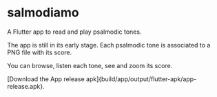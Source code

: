 # salmodiamo
A Flutter app to read and play psalmodic tones.

The app is still in its early stage. Each psalmodic tone is associated to a PNG file with its score.

You can browse, listen each tone, see and zoom its score.

[Download the App release apk]{build/app/output/flutter-apk/app-release.apk}.

